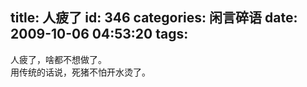 title: 人疲了
id: 346
categories: 闲言碎语
date: 2009-10-06 04:53:20
tags:
---

人疲了，啥都不想做了。
</br>用传统的话说，死猪不怕开水烫了。
